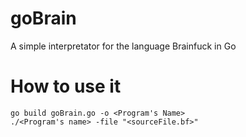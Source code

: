 # goBrain
A simple interpretator for the language Brainfuck in Go
# How to use it
```
go build goBrain.go -o <Program's Name>
./<Program's name> -file "<sourceFile.bf>"
```
